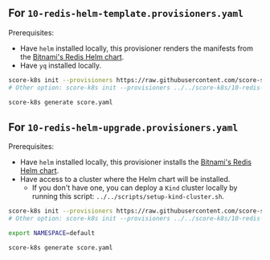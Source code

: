 ## For `10-redis-helm-template.provisioners.yaml`

Prerequisites:
- Have `helm` installed locally, this provisioner renders the manifests from the [Bitnami's Redis Helm chart](https://bitnami.com/stack/redis/helm).
- Have `yq` installed locally.

```bash
score-k8s init --provisioners https://raw.githubusercontent.com/score-spec/community-provisioners/refs/heads/main/score-k8s/10-redis-helm-template.provisioners.yaml
# Other option: score-k8s init --provisioners ../../score-k8s/10-redis-helm-template.provisioners.yaml

score-k8s generate score.yaml
```


## For `10-redis-helm-upgrade.provisioners.yaml`

Prerequisites:
- Have `helm` installed locally, this provisioner installs the [Bitnami's Redis Helm chart](https://bitnami.com/stack/redis/helm).
- Have access to a cluster where the Helm chart will be installed.
    - If you don't have one, you can deploy a `Kind` cluster locally by running this script: `../../scripts/setup-kind-cluster.sh`.

```bash
score-k8s init --provisioners https://raw.githubusercontent.com/score-spec/community-provisioners/refs/heads/main/score-k8s/10-redis-helm-upgrade.provisioners.yaml
# Other option: score-k8s init --provisioners ../../score-k8s/10-redis-helm-upgrade.provisioners.yaml

export NAMESPACE=default

score-k8s generate score.yaml
```